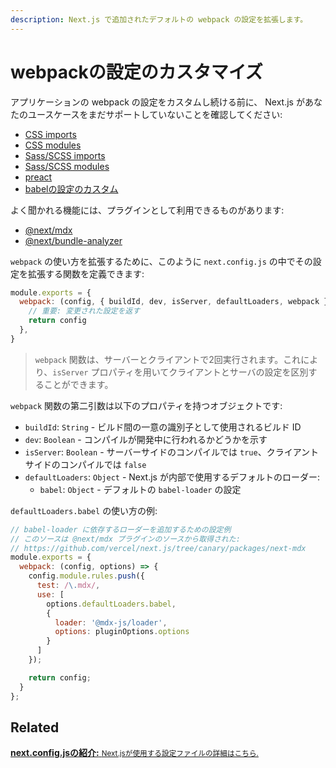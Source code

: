 ```yaml
---
description: Next.js で追加されたデフォルトの webpack の設定を拡張します。
---
```


# webpackの設定のカスタマイズ

アプリケーションの webpack の設定をカスタムし続ける前に、 Next.js があなたのユースケースをまだサポートしていないことを確認してください:

- [CSS imports](/docs/basic-features/built-in-css-support.md#adding-a-global-stylesheet)
- [CSS modules](/docs/basic-features/built-in-css-support.md#adding-component-level-css)
- [Sass/SCSS imports](/docs/basic-features/built-in-css-support.md#sass-support)
- [Sass/SCSS modules](/docs/basic-features/built-in-css-support.md#sass-support)
- [preact](https://github.com/vercel/next.js/tree/canary/examples/using-preact)
- [babelの設定のカスタム](/docs/advanced-features/customizing-babel-config.md)

よく聞かれる機能には、プラグインとして利用できるものがあります:

- [@next/mdx](https://github.com/vercel/next.js/tree/canary/packages/next-mdx)
- [@next/bundle-analyzer](https://github.com/vercel/next.js/tree/canary/packages/next-bundle-analyzer)

`webpack` の使い方を拡張するために、このように `next.config.js` の中でその設定を拡張する関数を定義できます:

```js
module.exports = {
  webpack: (config, { buildId, dev, isServer, defaultLoaders, webpack }) => {
    // 重要: 変更された設定を返す
    return config
  },
}
```

> `webpack` 関数は、サーバーとクライアントで2回実行されます。これにより、`isServer` プロパティを用いてクライアントとサーバの設定を区別することができます。

`webpack` 関数の第二引数は以下のプロパティを持つオブジェクトです:

- `buildId`: `String` - ビルド間の一意の識別子として使用されるビルド ID
- `dev`: `Boolean` - コンパイルが開発中に行われるかどうかを示す
- `isServer`: `Boolean` - サーバーサイドのコンパイルでは `true`、クライアントサイドのコンパイルでは `false`
- `defaultLoaders`: `Object` - Next.js が内部で使用するデフォルトのローダー:
  - `babel`: `Object` - デフォルトの `babel-loader` の設定

`defaultLoaders.babel` の使い方の例:

```js
// babel-loader に依存するローダーを追加するための設定例
// このソースは @next/mdx プラグインのソースから取得された:
// https://github.com/vercel/next.js/tree/canary/packages/next-mdx
module.exports = {
  webpack: (config, options) => {
    config.module.rules.push({
      test: /\.mdx/,
      use: [
        options.defaultLoaders.babel,
        {
          loader: '@mdx-js/loader',
          options: pluginOptions.options
        }
      ]
    });

    return config;
  }
};
```

## Related

<div class="card">
  <a href="/docs/api-reference/next.config.js/introduction.md">
    <b>next.config.jsの紹介:</b>
    <small>Next.jsが使用する設定ファイルの詳細はこちら.</small>
  </a>
</div>
